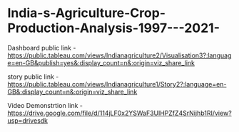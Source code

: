 # India-s-Agriculture-Crop-Production-Analysis-1997---2021-

Dashboard public link - https://public.tableau.com/views/Indianagriculture2/Visualisation3?:language=en-GB&publish=yes&:display_count=n&:origin=viz_share_link

story public link - https://public.tableau.com/views/Indianagriculture1/Story2?:language=en-GB&:display_count=n&:origin=viz_share_link

Video Demonstrtion link - https://drive.google.com/file/d/114jLF0x2YSWaF3UlHPZfZ4SrNijhb1RI/view?usp=drivesdk
